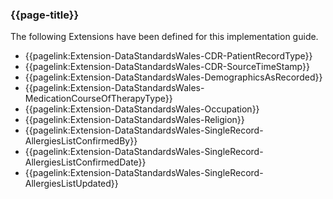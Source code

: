### {{page-title}}

The following Extensions have been defined for this implementation guide.

* {{pagelink:Extension-DataStandardsWales-CDR-PatientRecordType}}
* {{pagelink:Extension-DataStandardsWales-CDR-SourceTimeStamp}}
* {{pagelink:Extension-DataStandardsWales-DemographicsAsRecorded}}
* {{pagelink:Extension-DataStandardsWales-MedicationCourseOfTherapyType}}
* {{pagelink:Extension-DataStandardsWales-Occupation}}
* {{pagelink:Extension-DataStandardsWales-Religion}}
* {{pagelink:Extension-DataStandardsWales-SingleRecord-AllergiesListConfirmedBy}}
* {{pagelink:Extension-DataStandardsWales-SingleRecord-AllergiesListConfirmedDate}}
* {{pagelink:Extension-DataStandardsWales-SingleRecord-AllergiesListUpdated}}

